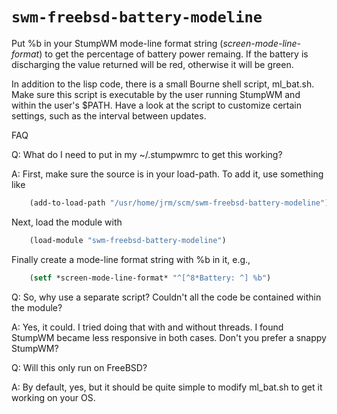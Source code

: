 # `swm-freebsd-battery-modeline`

Put %b in your StumpWM mode-line format string (*screen-mode-line-format*) to
get the percentage of battery power remaing.  If the battery is discharging the
value returned will be red, otherwise it will be green.

In addition to the lisp code, there is a small Bourne shell script, ml_bat.sh.
Make sure this script is executable by the user running StumpWM and within the
user's $PATH.  Have a look at the script to customize certain settings, such as
the interval between updates.

FAQ

Q: What do I need to put in my ~/.stumpwmrc to get this working?

A: First, make sure the source is in your load-path.  To add it, use something
like
```lisp
    (add-to-load-path "/usr/home/jrm/scm/swm-freebsd-battery-modeline")
```
Next, load the module with
```lisp
    (load-module "swm-freebsd-battery-modeline")
```
Finally create a mode-line format string with %b in it, e.g.,
```lisp
    (setf *screen-mode-line-format* "^[^8*Battery: ^] %b")
```

Q: So, why use a separate script?  Couldn't all the code be contained within the
module?

A: Yes, it could.  I tried doing that with and without threads.  I found StumpWM
became less responsive in both cases.  Don't you prefer a snappy StumpWM?

Q: Will this only run on FreeBSD?

A: By default, yes, but it should be quite simple to modify ml_bat.sh to get it
working on your OS.